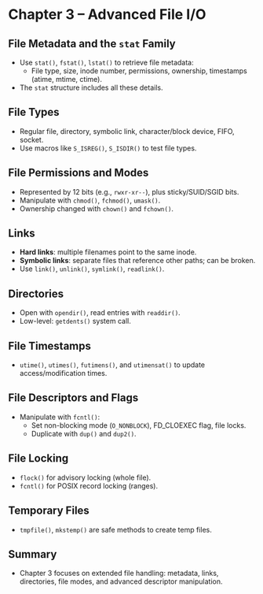# Chapter 3 – Advanced File I/O

## File Metadata and the `stat` Family
- Use `stat()`, `fstat()`, `lstat()` to retrieve file metadata:
  - File type, size, inode number, permissions, ownership, timestamps (atime, mtime, ctime).
- The `stat` structure includes all these details.

## File Types
- Regular file, directory, symbolic link, character/block device, FIFO, socket.
- Use macros like `S_ISREG()`, `S_ISDIR()` to test file types.

## File Permissions and Modes
- Represented by 12 bits (e.g., `rwxr-xr--`), plus sticky/SUID/SGID bits.
- Manipulate with `chmod()`, `fchmod()`, `umask()`.
- Ownership changed with `chown()` and `fchown()`.

## Links
- **Hard links**: multiple filenames point to the same inode.
- **Symbolic links**: separate files that reference other paths; can be broken.
- Use `link()`, `unlink()`, `symlink()`, `readlink()`.

## Directories
- Open with `opendir()`, read entries with `readdir()`.
- Low-level: `getdents()` system call.

## File Timestamps
- `utime()`, `utimes()`, `futimens()`, and `utimensat()` to update access/modification times.

## File Descriptors and Flags
- Manipulate with `fcntl()`:
  - Set non-blocking mode (`O_NONBLOCK`), FD_CLOEXEC flag, file locks.
  - Duplicate with `dup()` and `dup2()`.

## File Locking
- `flock()` for advisory locking (whole file).
- `fcntl()` for POSIX record locking (ranges).

## Temporary Files
- `tmpfile()`, `mkstemp()` are safe methods to create temp files.

## Summary
- Chapter 3 focuses on extended file handling: metadata, links, directories, file modes, and advanced descriptor manipulation.
